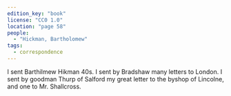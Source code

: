 ```yaml
---
edition_key: "book"
license: "CC0 1.0"
location: "page 58"
people:
  - "Hickman, Bartholomew"
tags:
  - correspondence
---
```

I sent Barthilmew Hikman 40s.
I sent by Bradshaw many letters to London. I sent by goodman
Thurp of Salford my great letter to the byshop of Lincolne, and
one to Mr. Shallcross.
